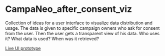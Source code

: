 # CampaNeo_after_consent_viz
Collection of ideas for a user interface to visualize data distribution and usage. The data is given to specific campaign owners who ask for consent from the user. Then the user gets a transparent view of his data. Who uses it? What data is used? When was it retrieved?

[Live UI prototype](https://stiinnsbruck.github.io/CampaNeoViz/)
